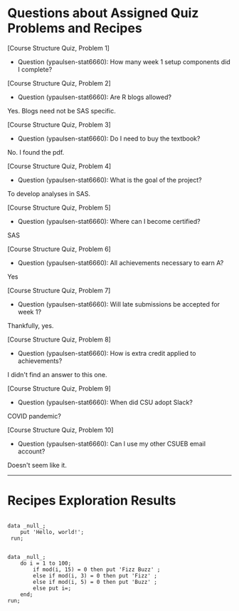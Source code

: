 
# Questions about Assigned Quiz Problems and Recipes

[Course Structure Quiz, Problem 1]
* Question (ypaulsen-stat6660): How many week 1 setup components did I complete? 


[Course Structure Quiz, Problem 2]
* Question (ypaulsen-stat6660): Are R blogs allowed? 

Yes. Blogs need not be SAS specific. 

[Course Structure Quiz, Problem 3]
* Question (ypaulsen-stat6660): Do I need to buy the textbook? 

No. I found the pdf. 

[Course Structure Quiz, Problem 4]
* Question (ypaulsen-stat6660): What is the goal of the project? 

To develop analyses in SAS. 

[Course Structure Quiz, Problem 5]
* Question (ypaulsen-stat6660): Where can I become certified? 

SAS 

[Course Structure Quiz, Problem 6]
* Question (ypaulsen-stat6660): All achievements necessary to earn A? 

Yes

[Course Structure Quiz, Problem 7]
* Question (ypaulsen-stat6660): Will late submissions be accepted for week 1?   

Thankfully, yes. 

[Course Structure Quiz, Problem 8]
* Question (ypaulsen-stat6660): How is extra credit applied to achievements? 

I didn't find an answer to this one. 

[Course Structure Quiz, Problem 9]
* Question (ypaulsen-stat6660): When did CSU adopt Slack? 

COVID pandemic?

[Course Structure Quiz, Problem 10]
* Question (ypaulsen-stat6660): Can I use my other CSUEB email account? 

Doesn't seem like it.  




***



# Recipes Exploration Results



```SAS

data _null_; 
 	put 'Hello, world!'; 
 run;

```


```SAS

data _null_; 
	do i = 1 to 100; 
		if mod(i, 15) = 0 then put 'Fizz Buzz' ; 
		else if mod(i, 3) = 0 then put 'Fizz' ; 
		else if mod(i, 5) = 0 then put 'Buzz' ; 
		else put i=; 
	end; 
run;

```